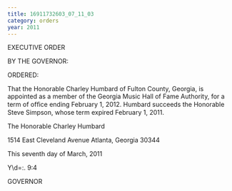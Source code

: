 ```yaml
---
title: 16911732603_07_11_03
category: orders
year: 2011
---
```

 

EXECUTIVE ORDER

BY THE GOVERNOR:

ORDERED:

That the Honorable Charley Humbard of Fulton County, Georgia, is
appointed as a member of the Georgia Music Hall of Fame
Authority, for a term of ofﬁce ending February 1, 2012. Humbard
succeeds the Honorable Steve Simpson, whose term expired
February 1, 2011.

The Honorable Charley Humbard

1514 East Cleveland Avenue
Atlanta, Georgia 30344

This seventh day of March, 2011

Y\d=\:. 9:4

GOVERNOR

